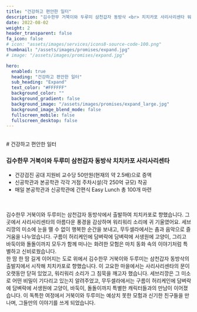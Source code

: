 ```yaml
---
title: "건강하고 편안한 일터"
description: "김수한무 거북이와 두루미 삼천갑자 동방삭 <br> 치치카포 사리사리센타 워리워리 세브리깡 무두셀라"
date: 2022-08-02
weight: 2
header_transparent: false
fa_icon: false
# icon: "assets/images/services/icons8-source-code-100.png"
thumbnail: "/assets/images/promises/expand.jpg"
# image: "/assets/images/promises/expand.jpg"

hero:
  enabled: true
  heading: "건강하고 편안한 일터"
  sub_heading: "Expand"
  text_color: "#FFFFFF"
  background_color: ""
  background_gradient: false
  background_image: "/assets/images/promises/expand_large.jpg"
  background_image_blend_mode: false
  fullscreen_mobile: false
  fullscreen_desktop: false
---
```


<br>
# 건강하고 편안한 일터

### 김수한무 거북이와 두루미 삼천갑자 동방삭 치치카포 사리사리센타

- 건강검진 공대 지원비 교수당 50만원(현재의 약 2.5배)으로 증액
- 신공학관과 본공학관 각각 거점 주차시설(각 250억 규모) 착공
- 매일 본공학관과 신공학관에 간편식 Easy Lunch 총 100개 마련

<br>
<br>
김수한무 거북이와 두루미는 삼천갑자 동방삭에서 출발하여 치치카포로 향했습니다. 그곳에서 사리사리센타의 아름다운 풍경을 감상하며 워리워리 소리에 귀 기울였어요. 세브리깡의 미소에 눈을 뗄 수 없이 행복한 순간을 보내고, 무두셀라에서는 춤과 음악으로 즐거움을 나누었습니다. 구름이 허리케인에 담벼락에 담벼락에 서생원에 고양이, 그리고 바둑이와 돌돌이까지 모두가 함께 떠나는 화려한 모험은 마치 동화 속의 이야기처럼 특별하고 신비로웠습니다.

<br>
한 땀 한 땀 길게 이어지는 도로 위에서 김수한무 거북이와 두루미는 삼천갑자 동방삭의 출발지에서 시작해 치치카포로 향했습니다. 이 고요한 마을에서는 사리사리센타의 문이 오랫동안 닫혀 있었고, 워리워리 소리가 그 침묵을 깨고자 했습니다. 세브리깡은 그 미소로 어떤 비밀이 기다리고 있는지 알려주었고, 무두셀라에서는 구름이 허리케인에 담벼락에 담벼락에 서생원에 고양이, 바둑이, 돌돌이까지 특별한 캐릭터들과의 만남이 이어졌습니다. 이 독특한 여정에서 거북이와 두루미는 예상치 못한 모험과 신기한 친구들을 만나며, 그들만의 이야기를 쓰게 되었습니다.